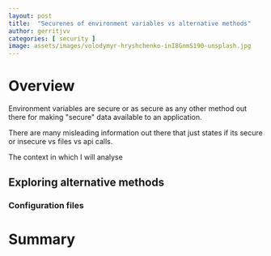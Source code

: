 ```yaml
---
layout: post
title:  "Securenes of environment variables vs alternative methods"
author: gerritjvv
categories: [ security ]
image: assets/images/volodymyr-hryshchenko-inI8GnmS190-unsplash.jpg
---
```



# Overview

Environment variables are secure or as secure as any other method out there for making "secure" data available to an application.

There are many misleading information out there that just states if its secure or insecure vs files vs api calls. 

The context in which I will analyse 

## Exploring alternative methods

### Configuration files

### 
 
# Summary 


